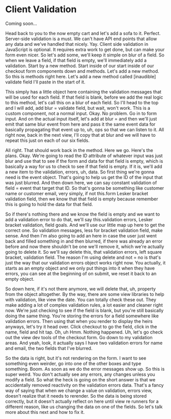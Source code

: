 # Client Validation

Coming soon...

Head back to you to the now empty cart and let's add a sofa to it. Perfect.
Server-side validation is a must. We can't have API end points that allow any data
and we've handled that nicely. Yay. Client side validation in JavaScript is optional.
It requires extra work to get done, but can make your form even nicer. So let's add
some, we'll keep it simple on blur of a field. So when we leave a field, if that
field is empty, we'll immediately add a validation. Start by a new method. Start
inside of our start inside of our checkout form components down and methods. Let's
add a new method. So this is methods right here. Let's add a new method called
[inaudible] validate field I'll paste in the start of it.

This simply has a little object here containing the validation messages that will be
used for each field. If that field is blank, before we add the real logic to this
method, let's call this on a blur of each field. So I'll head to the top and I will
add, add blur = validate field, but wait, won't work. This is a custom component, not
a normal input. Okay. No problem. Go in to form input. And on the actual input
itself, let's add at blur = and then we'll just emit that same blur event from here
and pass it the same event data for basically propagating that event up to, uh, ops
so that we can listen to it. All right now, back in the next view, I'll copy that at
blur and we will have to repeat this just on each of our six fields.

All right. That should work back in the method. Here we go. Here's the plans. Okay.
We're going to read the ID attribute of whatever input was just blur and use that to
see if the form and data for that field is empty, which is basically a way for us to
check to see if that field is empty. If it is, we'll add a new item to the
validation, errors, uh, data. So first thing we're gonna need is the event object.
That's going to help us get the ID of the input that was just blurred. And then down
here, we can say constant validation of field = event that target that ID. So that's
gonna be something like customer name or customer email, very simply, if not
this.form Lesker bracket validation field, then we know that that field is empty
because remember this is going to hold the data for that field.

So if there's nothing there and we know the field is empty and we want to add a
validation error to do that, we'll say this.validation errors, Lesker bracket
validation, field goals. And we'll use our little map up here to get the correct one.
So validation messages, less for bracket validation field, make sense. And then I'm
also going to add an here in case the user just went back and filled something in and
then blurred, if there was already an error before and now there shouldn't be one
we'll remove it, which we're actually going to delete it. So we'll say delete this,
that validation errors, left square bracket, validation field. The reason I'm using
delete and not = no is that's just the way that our validation errors object works
right now. You actually, it starts as an empty object and we only put things into it
when they have errors, you can see at the beginning of on submit, we reset it back to
an empty object.

So down here, if it's not there anymore, we will delete that, uh, property from the
object altogether. By the way, there are some view libraries to help with validation,
like view the date. You can totally check these out. They make adding a lot of
complex validation rules, a lot easier and cleaner right now. We're just checking to
see if the field is blank, but you're still basically doing the same thing. You're
storing the errors for a field somewhere like validation errors. Then using that when
you render to display the heirs anyways, let's try it head over. Click checkout to go
the field, click in the name, field and hit tap. Oh, uh Hmm. Nothing happened. Uh,
let's go check out the view dev tools of the checkout form. Go down to my validation
areas. And yeah, look, it actually says I have two validation errors for name and
email, the two fields that I've blurred.

So the data is right, but it's not rendering on the form. I want to see something
even weirder, go into one of the other boxes and type something. Boom. As soon as we
do the error messages show up. So this is super weird. You don't actually see any
errors, any changes unless you modify a field. So what the heck is going on the short
answer is that we accidentally removed reactivity on the validation errors data.
That's a fancy way of saying that when we change a value on validation, errors view,
doesn't realize that it needs to rerender. So the data is being stored correctly, but
it doesn't actually reflect on here until view re runners for a different reason,
like us changing the data on one of the fields. So let's talk more about this next
and how to fix it.


